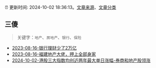 :alarm_clock: 更新时间: 2024-10-02 18:36:13。[文章来源](/README.md)、[文章分类](/TAGS.md)

## 三傻


> 关键字：`地产`、`房地产`、`银行`、`保险`



- [2023-08-16-银行理财少了2万亿](https://www.aicaijing.com.cn/article/18565) 
- [2023-08-16-福建地产大佬，押上全部身家](https://www.aicaijing.com.cn/article/18567) 
- [2024-10-02-港股三大指数均创近两年最大单日涨幅-券商和地产股领涨](https://www.cls.cn/detail/1815582) 
